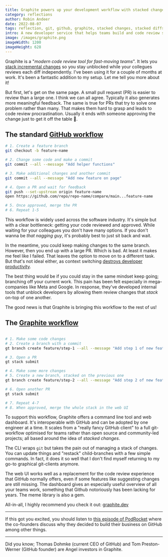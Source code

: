 ```yaml
---
title: Graphite powers up your development workflow with stacked changes
category: reflections
author: Robin Andeer
date: 2022-08-07
tags: reflection, git, github, graphite, stacked changes, stacked diffs
intro: A new developer service that helps teams build and code review small pull requests while staying unblocked.
image: /images/graphite.png
imageWidth: 1200
imageHeight: 628
---
```


Graphite is a "_modern code review tool for fast-moving teams_". It lets you [stack incremental changes](https://docs.graphite.dev/getting-started/why-use-stacked-changes) so you stay unblocked while your collegues reviews each diff independently. I've been using it for a couple of months at work. It's been a fantastic addition to my setup. Let me tell you more about it!

But first, let's get on the same page. A small pull request (PR) is easier to review than a large one. I think we can all agree. Typically it also generates more meaningful feedback. The same is true for PRs that try to solve one problem rather than many. That makes them hard to grasp and leads to code review procrastination. Usually it ends with someone approving the change just to get it off the table 🤞.

## The standard [GitHub workflow](https://docs.github.com/en/get-started/quickstart/github-flow)

```bash
# 1. Create a feature branch
git checkout -b feature-name

# 2. Change some code and make a commit
git commit --all --message "Add helper functions"

# 3. Make additional changes and another commit
git commit --all --message "Add new feature on page"

# 4. Open a PR and wait for feedback
git push --set-upstream origin feature-name
open https://github.com/repo/repo-name/compare/main...feature-name

# 5. Once approved, merge the PR
# 6. Repeat 1-5
```

This workflow is widely used across the software industry. It's simple but with a clear bottleneck: getting your code reviewed and approved. While waiting for your colleagues you don't have many options. If you don't wanna be _that nagging guy_, it's probably best to just sit back and wait.

In the meantime, you could keep making changes to the same branch. However, then you end up with a large PR. Which is bad. At least it makes me feel like I failed. That leaves the option to move on to a different task. But that's not ideal either, as context switching [destroys developer productivity](https://www.linkedin.com/pulse/context-switching-developers-paul-graham/).

The best thing would be if you could stay in the same mindset keep going; branching off your current work. This pain has been felt especially in mega-companies like Meta and Google. In response, they've developed internal tools that unblock developers by allowing them review changes that _stack_ on-top of one another.

The good news is that Graphite is bringing this workflow to the rest of us!

## The [Graphite workflow](https://docs.graphite.dev/getting-started/the-graphite-workflow)

```bash

# 1. Make some code changes
# 2. Create a branch with a commit
gt branch create feature/step-1 --all --message "Add step 1 of new feature X"

# 3. Open a PR
gt stack submit

# 4. Make some more changes
# 5. Create a new branch, stacked on the previous one
gt branch create feature/step-2 --all --message "Add step 2 of new feature X"

# 6. Open another PR
gt stack submit

# 7. Repeat 4-7
# 8. When approved, merge the whole stack in the web UI

```

To support this workflow, Graphite offers a command line tool and web dashboard. It's interoperable with GitHub and can be adopted by one engineer at a time. It scales from a "really fancy GitHub client" to a full git-workflow optimised for teams rather than open source and community-led projects; all based around the idea of _stacked changes_.

The CLI wraps `git` but takes the pain out of managing a stack of changes. You can update things and "restack" child-branches with a few simple commands. In fact, it does it so well that I don't find myself returning to my go-to graphical git-clients anymore.

The web UI works well as a replacement for the code review experience that GitHub normally offers, even if some features like suggesting changes are still missing. The dashboard gives an especially useful overview of all your teams work, something that Github notoriously has been lacking for years. The meme library is also a gem.

All-in-all, I highly recommend you check it out: [graphite.dev](https://graphite.dev/)

-------

If this got you excited, you should listen to [this episode of PodRocket](https://podrocket.logrocket.com/code-review) where the co-founders discuss why they decided to build their business on GitHub among other things.

-------

Did you know; Thomas Dohmke (current CEO of GitHub) and Tom Preston-Werner (GitHub founder) are Angel investors in Graphite.
